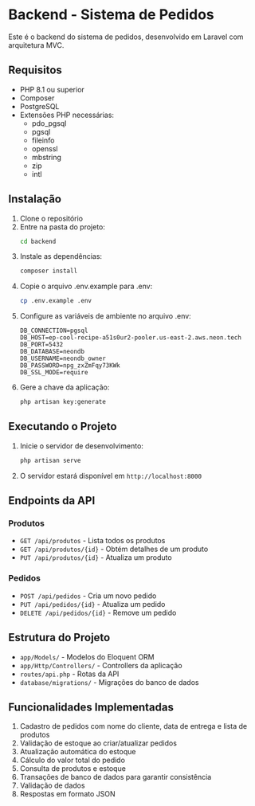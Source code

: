 # Backend - Sistema de Pedidos

Este é o backend do sistema de pedidos, desenvolvido em Laravel com arquitetura MVC.

## Requisitos

-   PHP 8.1 ou superior
-   Composer
-   PostgreSQL
-   Extensões PHP necessárias:
    -   pdo_pgsql
    -   pgsql
    -   fileinfo
    -   openssl
    -   mbstring
    -   zip
    -   intl

## Instalação

1. Clone o repositório
2. Entre na pasta do projeto:
    ```bash
    cd backend
    ```
3. Instale as dependências:
    ```bash
    composer install
    ```
4. Copie o arquivo .env.example para .env:
    ```bash
    cp .env.example .env
    ```
5. Configure as variáveis de ambiente no arquivo .env:
    ```
    DB_CONNECTION=pgsql
    DB_HOST=ep-cool-recipe-a51s0ur2-pooler.us-east-2.aws.neon.tech
    DB_PORT=5432
    DB_DATABASE=neondb
    DB_USERNAME=neondb_owner
    DB_PASSWORD=npg_zxZmFqy73KWk
    DB_SSL_MODE=require
    ```
6. Gere a chave da aplicação:
    ```bash
    php artisan key:generate
    ```

## Executando o Projeto

1. Inicie o servidor de desenvolvimento:
    ```bash
    php artisan serve
    ```
2. O servidor estará disponível em `http://localhost:8000`

## Endpoints da API

### Produtos

-   `GET /api/produtos` - Lista todos os produtos
-   `GET /api/produtos/{id}` - Obtém detalhes de um produto
-   `PUT /api/produtos/{id}` - Atualiza um produto

### Pedidos

-   `POST /api/pedidos` - Cria um novo pedido
-   `PUT /api/pedidos/{id}` - Atualiza um pedido
-   `DELETE /api/pedidos/{id}` - Remove um pedido

## Estrutura do Projeto

-   `app/Models/` - Modelos do Eloquent ORM
-   `app/Http/Controllers/` - Controllers da aplicação
-   `routes/api.php` - Rotas da API
-   `database/migrations/` - Migrações do banco de dados

## Funcionalidades Implementadas

1. Cadastro de pedidos com nome do cliente, data de entrega e lista de produtos
2. Validação de estoque ao criar/atualizar pedidos
3. Atualização automática do estoque
4. Cálculo do valor total do pedido
5. Consulta de produtos e estoque
6. Transações de banco de dados para garantir consistência
7. Validação de dados
8. Respostas em formato JSON
